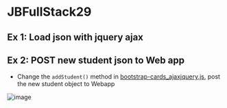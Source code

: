 # JBFullStack29

## Ex 1: Load json with jquery ajax

## Ex 2: POST new student json to Web app

- Change the `addStudent()` method in [bootstrap-cards_ajaxjquery.js](bootstrap-cards_ajaxjquery.js), post the new student object to Webapp

![image](https://user-images.githubusercontent.com/12232897/148434232-817e86f7-c908-4af6-a5fd-eb95e5934ddc.png)

